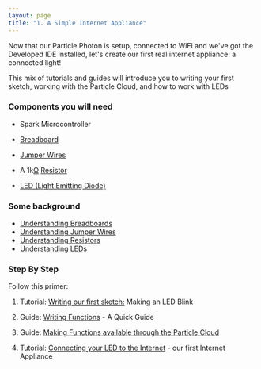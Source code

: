 ```yaml
---
layout: page
title: "1. A Simple Internet Appliance"
---
```


Now that our Particle Photon is setup, connected to WiFi and we've got the Developed IDE installed, let's create our first real internet appliance: a connected light!

This mix of tutorials and guides will introduce you to writing your first sketch, working with the Particle Cloud, and how to work with LEDs


### Components you will need

* Spark Microcontroller 

* [Breadboard]({{site.baseurl}}/breadboards)

* [Jumper Wires]({{site.baseurl}}/1-a-simple-internet-appliance/jumpers)

* A 1k[Ω](http://en.wikipedia.org/wiki/Omega) [Resistor]({{site.baseurl}}/1-a-simple-internet-appliance/resistors)

* [LED (Light Emitting Diode)]({{site.baseurl}}/1-a-simple-internet-appliance/leds)

### Some background

* [Understanding Breadboards]({{site.baseurl}}/1-a-simple-internet-appliance/breadboards)
* [Understanding Jumper Wires]({{site.baseurl}}/1-a-simple-internet-appliance/jumpers)
* [Understanding Resistors]({{site.baseurl}}/1-a-simple-internet-appliance/resistors)
* [Understanding LEDs]({{site.baseurl}}/1-a-simple-internet-appliance/leds)


### Step By Step

Follow this primer: 

1. Tutorial: [Writing our first sketch:](https://docs.google.com/document/d/1SMAWp6y4CoABge-wRQZrYiOxTUJmhoJs2jCsjhhPXkM/edit?usp=sharing) Making an LED Blink

1. Guide: [Writing Functions](https://docs.google.com/document/d/1BA4KZfmpzcsyAG9LSDuDEKZYIfiGk7x4W0Il7En8iSo/edit?usp=sharing) - A Quick Guide 

1. Guide: [Making Functions available through the Particle Cloud](https://docs.google.com/document/d/1e0qh3i1e7TMNfC0alsmT_R7Dw8GQZq4wLUSbcvXNo1w/edit?usp=sharing)

1. Tutorial: [Connecting your LED to the Internet](https://docs.google.com/document/d/1SZ5Qly4yORtpVG0ZBhlzGPQa2XGh3VQHlTiU2Ks08xI/edit?usp=sharing) - our first Internet Appliance 